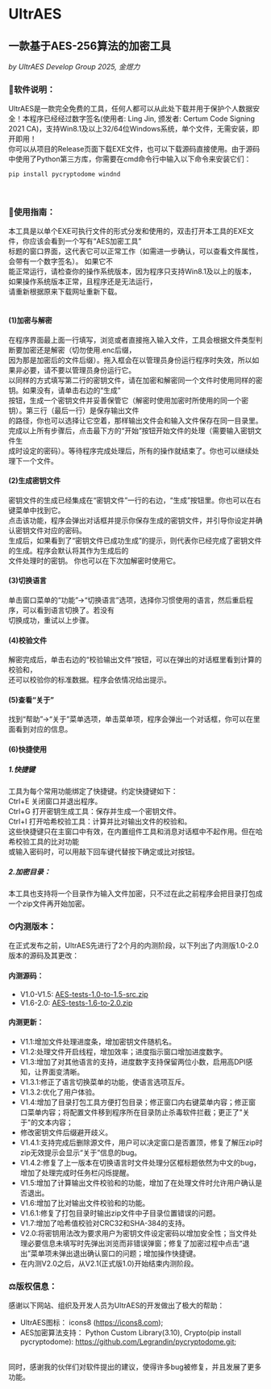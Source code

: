 # UltrAES
## 一款基于AES-256算法的加密工具
*by UltrAES Develop Group 2025, 金煜力*
<br>
### 📕软件说明：
UltrAES是一款完全免费的工具，任何人都可以从此处下载并用于保护个人数据安全！本程序已经经过数字签名(使用者: Ling Jin, 颁发者: Certum Code Signing 2021 CA)，支持Win8.1及以上32/64位Windows系统，单个文件，无需安装，即开即用！<br>
你可以从项目的Release页面下载EXE文件，也可以下载源码直接使用。由于源码中使用了Python第三方库，你需要在cmd命令行中输入以下命令来安装它们：
<br>
```bash
pip install pycryptodome windnd
```
<br>

### 🚀使用指南：
本工具是以单个EXE可执行文件的形式分发和使用的，双击打开本工具的EXE文件，你应该会看到一个写有“AES加密工具” <br>
标题的窗口界面，这代表它可以正常工作（如需进一步确认，可以查看文件属性，会带有一个数字签名）。 如果它不<br>
能正常运行，请检查你的操作系统版本，因为程序只支持Win8.1及以上的版本，如果操作系统版本正常，且程序还是无法运行，<br>
请重新根据原来下载网址重新下载。<br>
<br>
#### (1)加密与解密
在程序界面最上面一行填写，浏览或者直接拖入输入文件，工具会根据文件类型判断要加密还是解密（切勿使用.enc后缀，<br>
因为那是加密后的文件后缀）。拖入框会在以管理员身份运行程序时失效，所以如果非必要，请不要以管理员身份运行它。<br>
以同样的方式填写第二行的密钥文件，请在加密和解密同一个文件时使用同样的密钥。如果没有，请单击右边的“生成”<br>
按钮，生成一个密钥文件并妥善保管它（解密时使用加密时所使用的同一个密钥）。第三行（最后一行）是保存输出文件<br>
的路径，你也可以选择让它空着，那样输出文件会和输入文件保存在同一目录里。<br>
完成以上所有步骤后，点击最下方的“开始”按钮开始文件的处理（需要输入密钥文件生<br>
成时设定的密码）。等待程序完成处理后，所有的操作就结束了。你也可以继续处理下一个文件。<br>
#### (2)生成密钥文件
密钥文件的生成已经集成在“密钥文件”一行的右边，“生成”按钮里。你也可以在右键菜单中找到它。<br>
点击该功能，程序会弹出对话框并提示你保存生成的密钥文件，并引导你设定并确认密钥文件对应的密码。<br>
生成后，如果看到了“密钥文件已成功生成”的提示，则代表你已经完成了密钥文件的生成。程序会默认将其作为生成后的<br>
文件处理时的密钥。
你也可以在下次加解密时使用它。<br>
#### (3)切换语言
单击窗口菜单的“功能”->“切换语言”选项，选择你习惯使用的语言，然后重启程序，可以看到语言切换了。若没有<br>
切换成功，重试以上步骤。
#### (4)校验文件
解密完成后，单击右边的“校验输出文件”按钮，可以在弹出的对话框里看到计算的校验和，<br>
还可以校验你的标准数据。程序会依情况给出提示。
#### (5)查看“关于”
找到“帮助”->“关于”菜单选项，单击菜单项，程序会弹出一个对话框，你可以在里面看到对应的信息。<br>
#### (6)快捷使用
##### 1.快捷键
工具为每个常用功能绑定了快捷键。约定快捷键如下：<br>
Ctrl+E	关闭窗口并退出程序。<br>
Ctrl+G	打开密钥生成工具：保存并生成一个密钥文件。<br>
Ctrl+I	打开哈希校验工具：计算并比对输出文件的校验和。<br>
这些快捷键只在主窗口中有效，在内置组件工具和消息对话框中不起作用。但在哈希校验工具的比对功能<br>
或输入密码时，可以用敲下回车键代替按下确定或比对按钮。<br>
##### 2.加密目录：
本工具也支持将一个目录作为输入文件加密，只不过在此之前程序会把目录打包成一个zip文件再开始加密。

### ⏱内测版本：
在正式发布之前，UltrAES先进行了2个月的内测阶段，以下列出了内测版1.0-2.0版本的源码及其更改：<br>
#### 内测源码：
- V1.0-V1.5: [AES-tests-1.0-to-1.5-src.zip](https://github.com/user-attachments/files/21398635/AES-tests-1.0-to-1.5-src.zip)
- V1.6-2.0: [AES-tests-1.6-to-2.0.zip](https://github.com/user-attachments/files/21398643/AES-tests-1.6-to-2.0.zip)
#### 内测更新：
- V1.1:增加文件处理进度条，增加密钥文件随机名。
- V1.2:处理文件开启线程，增加效率；进度指示窗口增加进度数字。
- V1.3:增加了对其他语言的支持，进度数字支持保留两位小数，启用高DPI感知，让界面变清晰。
- V1.3.1:修正了语言切换菜单的功能，使语言选项互斥。
- V1.3.2:优化了用户体验。
- V1.4:增加了目录打包工具方便打包目录；修正窗口内右键菜单内容；修正窗口菜单内容；将配置文件移到程序所在目录防止杀毒软件拦截；更正了"关于"的文本内容；
- 修改密钥文件后缀避开歧义。 
- V1.4.1:支持完成后删除源文件，用户可以决定窗口是否置顶，修复了解压zip时zip无效提示会显示“关于”信息的bug。
- V1.4.2:修复了上一版本在切换语言时文件处理分区框标题依然为中文的bug，增加了处理完成时任务栏闪烁提醒。
- V1.5:增加了计算输出文件校验和的功能，增加了在处理文件时允许用户确认是否退出。
- V1.6:增加了比对输出文件校验和的功能。
- V1.6.1:修复了打包目录时输出zip文件中子目录位置错误的问题。
- V1.7:增加了哈希值校验对CRC32和SHA-384的支持。
- V2.0:将密钥用法改为要求用户为密钥文件设定密码以增加安全性；当文件处理必要信息未填写时先弹出浏览而非错误弹窗；修复了加密过程中点击“退出”菜单项未弹出退出确认窗口的问题；增加操作快捷键。
- 在内测V2.0之后，从V2.1(正式版1.0)开始结束内测阶段。

### ⚖版权信息：
感谢以下网站、组织及开发人员为UltrAES的开发做出了极大的帮助：<br>
- UltrAES图标：
icons8 (https://icons8.com); 
- AES加密算法支持：
Python Custom Library(3.10), Crypto(pip install pycryptodome): https://github.com/Legrandin/pycryptodome.git;
<br>
同时，感谢我的伙伴们对软件提出的建议，使得许多bug被修复，并且发展了更多功能。
